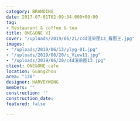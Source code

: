 ```yaml
---
category: BRANDING
date: 2017-07-01T02:09:34.000+00:00
tag:
- Restaurant & coffee & tea
title: ONE&ONE VI
cover: "/uploads/2019/06/21/c4d渲染图13_看图王.jpg"
images:
- "/uploads/2019/06/13/ylyg-01.jpg"
- "/uploads/2019/06/20/c_View11.jpg"
- "/uploads/2019/06/20/c4d渲染图13.jpg"
client: ONE&ONE cafe
location: GuangZhou
area: "130"
designer: HARVEYWONG
members: ''
construction: ''
construction_date: 
featured: false

---
```

